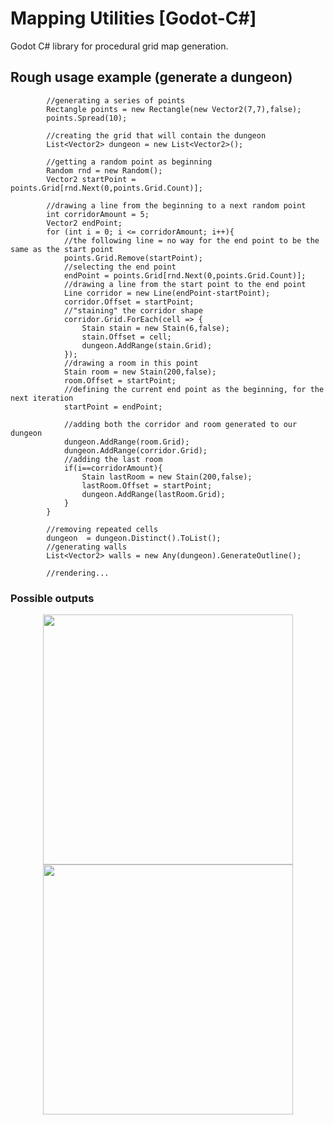# Mapping Utilities [Godot-C#]
Godot C# library for procedural grid map generation.

## Rough usage example (generate a dungeon)
```
		//generating a series of points
		Rectangle points = new Rectangle(new Vector2(7,7),false);
		points.Spread(10);

		//creating the grid that will contain the dungeon
		List<Vector2> dungeon = new List<Vector2>();

		//getting a random point as beginning
		Random rnd = new Random();
		Vector2 startPoint = points.Grid[rnd.Next(0,points.Grid.Count)];

		//drawing a line from the beginning to a next random point
		int corridorAmount = 5;
		Vector2 endPoint;
		for (int i = 0; i <= corridorAmount; i++){
			//the following line = no way for the end point to be the same as the start point
			points.Grid.Remove(startPoint);
			//selecting the end point
			endPoint = points.Grid[rnd.Next(0,points.Grid.Count)];
			//drawing a line from the start point to the end point
			Line corridor = new Line(endPoint-startPoint);
			corridor.Offset = startPoint;
			//"staining" the corridor shape
			corridor.Grid.ForEach(cell => {
				Stain stain = new Stain(6,false);
				stain.Offset = cell;
				dungeon.AddRange(stain.Grid);
			});
			//drawing a room in this point
			Stain room = new Stain(200,false);
			room.Offset = startPoint;
			//defining the current end point as the beginning, for the next iteration
			startPoint = endPoint;

			//adding both the corridor and room generated to our dungeon
			dungeon.AddRange(room.Grid);
			dungeon.AddRange(corridor.Grid);
			//adding the last room
			if(i==corridorAmount){ 
				Stain lastRoom = new Stain(200,false);
				lastRoom.Offset = startPoint;
				dungeon.AddRange(lastRoom.Grid);
			}
		}

		//removing repeated cells
		dungeon  = dungeon.Distinct().ToList();
		//generating walls
		List<Vector2> walls = new Any(dungeon).GenerateOutline();

		//rendering...
```
### Possible outputs
<p align="center">
	<img width="400" height="400" src="https://user-images.githubusercontent.com/47353542/158003020-0b9fb7e1-1037-4cdf-9126-c7a912780318.jpg">
	<img width="400" height="400" src="https://user-images.githubusercontent.com/47353542/158003022-da68ab6c-42e4-4eef-8834-9078ab6af0d8.jpg">
</p>
